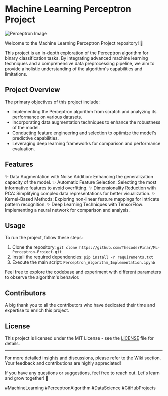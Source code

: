 # Machine Learning Perceptron Project

![Perceptron Image](https://miro.medium.com/v2/resize:fit:645/0*LJBO8UbtzK_SKMog)

Welcome to the Machine Learning Perceptron Project repository! 🚀

This project is an in-depth exploration of the Perceptron algorithm for binary classification tasks. By integrating advanced machine learning techniques and a comprehensive data preprocessing pipeline, we aim to provide a holistic understanding of the algorithm's capabilities and limitations.

## Project Overview

The primary objectives of this project include:

- Implementing the Perceptron algorithm from scratch and analyzing its performance on various datasets.
- Incorporating data augmentation techniques to enhance the robustness of the model.
- Conducting feature engineering and selection to optimize the model's predictive capabilities.
- Leveraging deep learning frameworks for comparison and performance evaluation.

## Features

✨ Data Augmentation with Noise Addition: Enhancing the generalization capacity of the model.
✨ Automatic Feature Selection: Selecting the most informative features to avoid overfitting.
✨ Dimensionality Reduction with PCA: Simplifying complex data representations for better visualization.
✨ Kernel-Based Methods: Exploring non-linear feature mappings for intricate pattern recognition.
✨ Deep Learning Techniques with TensorFlow: Implementing a neural network for comparison and analysis.

## Usage

To run the project, follow these steps:

1. Clone the repository: `git clone https://github.com/ThecoderPinar/ML-Perceptron-Project.git`
2. Install the required dependencies: `pip install -r requirements.txt`
3. Execute the main script: `Perceptron_Algorithm_Implementation.ipynb`

Feel free to explore the codebase and experiment with different parameters to observe the algorithm's behavior.

## Contributors

A big thank you to all the contributors who have dedicated their time and expertise to enrich this project.

## License

This project is licensed under the MIT License - see the [LICENSE](LICENSE) file for details.

---

For more detailed insights and discussions, please refer to the [Wiki](https://github.com/your-username/ML-Perceptron-Project/wiki) section. Your feedback and contributions are highly appreciated!

If you have any questions or suggestions, feel free to reach out. Let's learn and grow together! 🌟

#MachineLearning #PerceptronAlgorithm #DataScience #GitHubProjects
